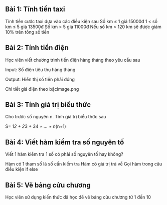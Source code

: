 ## Bài 1: Tính tiền taxi
Tính tiền cước taxi dựa vào các điều kiện sau
Số km ≤ 1 giá 15000đ
1 < số km ≤ 5 giá 13500đ
Số km > 5 giá 11000đ
Nếu số km > 120 km sẽ được giảm 10% trên tổng số tiền
## Bài 2: Tính tiền điện
Học viên viết chương trình tiền điện hàng tháng theo yêu cầu sau

Input: Số điện tiêu thụ hàng tháng

Output: Hiển thị số tiền phải đóng

Chi tiết giá điện theo bậcimage.png

## Bài 3: Tính giá trị biểu thức
Cho trước số nguyên n. Tính giá trị biểu thức sau

S= 1*2 + 2*3 + 3*4 + ... + n*(n+1)

## Bài 4: Viết hàm kiểm tra số nguyên tố
Viết 1 hàm kiểm tra 1 số có phải số nguyên tố hay không?

Hàm có 1 tham số là số cần kiểm tra
Hàm có giá trị trả về
Gọi hàm trong câu điều kiện if else
## Bài 5: Vẽ bảng cửu chương

Học viên sử dụng kiến thức đã học để vẽ bảng cửu chương từ 1 đến 10